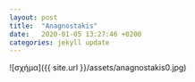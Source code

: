 ```yaml
---
layout: post
title:  "Anagnostakis"
date:   2020-01-05 13:27:46 +0200
categories: jekyll update
---
```



![σχήμα]({{ site.url }}/assets/anagnostakis0.jpg) 
